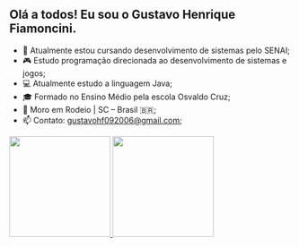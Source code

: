 ## Olá a todos! Eu sou o  Gustavo Henrique Fiamoncini.

- 🌱 Atualmente estou cursando desenvolvimento de sistemas pelo SENAI;
- 🎮 Estudo programação direcionada ao desenvolvimento de sistemas e jogos;
- 💻 Atualmente estudo a linguagem Java;
- 🎓 Formado no Ensino Médio pela escola Osvaldo Cruz;
- 📍  Moro em Rodeio | SC – Brasil 🇧🇷;
- 📫 Contato: gustavohf092006@gmail.com;

<div>
<a href= "https://github.com/Gustavo-HF">
<img height="180em" src="https://github-readme-stats.vercel.app/api?username=Gustavo-HF&show_icons=true&theme=dark&include_all_commits=true&count_private=true"/>
<img height="180em" src="https://github-readme-stats.vercel.app/api/top-langs/?username=Gustavo-HF&layout=compact&langs_count=16&theme=dark"/>
</a>
</div>

